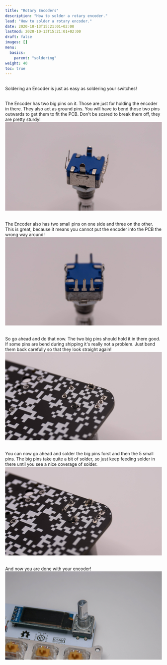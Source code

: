 ```yaml
---
title: "Rotary Encoders"
description: "How to solder a rotary encoder."
lead: "How to solder a rotary encoder."
date: 2020-10-13T15:21:01+02:00
lastmod: 2020-10-13T15:21:01+02:00
draft: false
images: []
menu:
  basics:
    parent: "soldering"
weight: 40
toc: true
---
```


<br>Soldering an Encoder is just as easy as soldering your switches!

<br>The Encoder has two big pins on it. Those are just for holding the encoder in there. They also act as ground pins. You will have to bend those two pins outwards to get them to fit the PCB. Don't be scared to break them off, they are pretty sturdy!
![rotary-big-pins](rotary-big-pins.jpg)

<br>The Encoder also has two small pins on one side and three on the other. This is great, because it means you cannot put the encoder into the PCB the wrong way around!
![rotary-smol-pins](rotary-smol-pins.jpg)

<br>So go ahead and do that now. The two big pins should hold it in there good. If some pins are bend during shipping it's really not a problem. Just bend them back carefully so that they look straight again!
![rotary-not-soldered](rotary-not-soldered.jpg)

<br>You can now go ahead and solder the big pins forst and then the 5 small pins. The big pins take quite a bit of solder, so just keep feeding solder in there until you see a nice coverage of solder.
![rotary-soldered](rotary-soldered.jpg)

<br>And now you are done with your encoder!
![removenut](removenut.jpg)